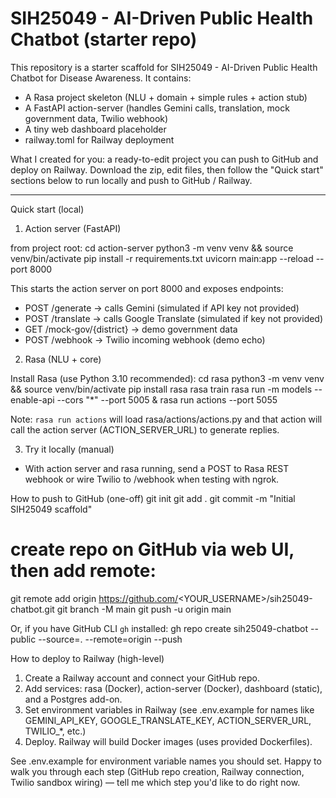 # SIH25049 - AI-Driven Public Health Chatbot (starter repo)

This repository is a starter scaffold for SIH25049 - AI-Driven Public Health Chatbot for Disease Awareness.
It contains:
- A Rasa project skeleton (NLU + domain + simple rules + action stub)
- A FastAPI action-server (handles Gemini calls, translation, mock government data, Twilio webhook)
- A tiny web dashboard placeholder
- railway.toml for Railway deployment

What I created for you: a ready-to-edit project you can push to GitHub and deploy on Railway.
Download the zip, edit files, then follow the "Quick start" sections below to run locally and push to GitHub / Railway.

---

Quick start (local)

1) Action server (FastAPI)

from project root:
cd action-server
python3 -m venv venv && source venv/bin/activate
pip install -r requirements.txt
uvicorn main:app --reload --port 8000

This starts the action server on port 8000 and exposes endpoints:
- POST /generate -> calls Gemini (simulated if API key not provided)
- POST /translate -> calls Google Translate (simulated if key not provided)
- GET /mock-gov/{district} -> demo government data
- POST /webhook -> Twilio incoming webhook (demo echo)

2) Rasa (NLU + core)

Install Rasa (use Python 3.10 recommended):
cd rasa
python3 -m venv venv && source venv/bin/activate
pip install rasa
rasa train
rasa run -m models --enable-api --cors "*" --port 5005 &
rasa run actions --port 5055

Note: `rasa run actions` will load rasa/actions/actions.py and that action will call the action server (ACTION_SERVER_URL) to generate replies.

3) Try it locally (manual)
- With action server and rasa running, send a POST to Rasa REST webhook or wire Twilio to /webhook when testing with ngrok.

How to push to GitHub (one-off)
git init
git add .
git commit -m "Initial SIH25049 scaffold"
# create repo on GitHub via web UI, then add remote:
git remote add origin https://github.com/<YOUR_USERNAME>/sih25049-chatbot.git
git branch -M main
git push -u origin main

Or, if you have GitHub CLI `gh` installed:
gh repo create sih25049-chatbot --public --source=. --remote=origin --push

How to deploy to Railway (high-level)
1. Create a Railway account and connect your GitHub repo.
2. Add services: rasa (Docker), action-server (Docker), dashboard (static), and a Postgres add-on.
3. Set environment variables in Railway (see .env.example for names like GEMINI_API_KEY, GOOGLE_TRANSLATE_KEY, ACTION_SERVER_URL, TWILIO_*, etc.)
4. Deploy. Railway will build Docker images (uses provided Dockerfiles).

See .env.example for environment variable names you should set.
Happy to walk you through each step (GitHub repo creation, Railway connection, Twilio sandbox wiring) — tell me which step you'd like to do right now.
